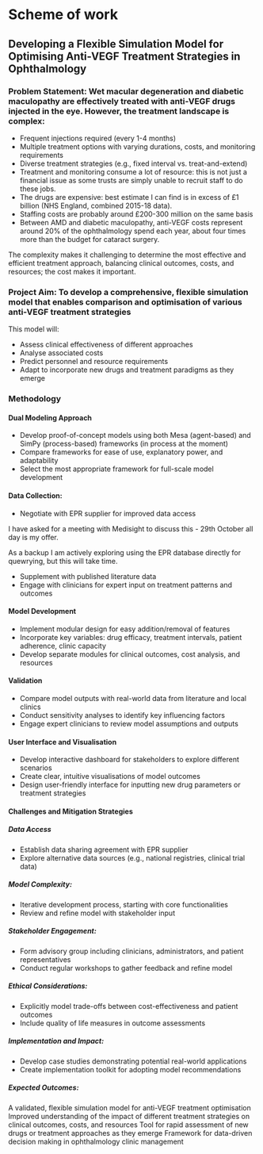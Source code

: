 # Scheme of work

## Developing a Flexible Simulation Model for Optimising Anti-VEGF Treatment Strategies in Ophthalmology

### Problem Statement: Wet macular degeneration and diabetic maculopathy are effectively treated with anti-VEGF drugs injected in the eye. However, the treatment landscape is complex:

- Frequent injections required (every 1-4 months)
- Multiple treatment options with varying durations, costs, and monitoring requirements
- Diverse treatment strategies (e.g., fixed interval vs. treat-and-extend)
- Treatment and monitoring consume a lot of resource: this is not just a financial issue as some trusts are simply unable to recruit staff to do these jobs.
- The drugs are expensive: best estimate I can find is in excess of £1 billion (NHS England, combined 2015-18 data).
- Staffing costs are probably around £200-300 million on the same basis
- Between AMD and diabetic maculopathy, anti-VEGF costs represent around 20% of the ophthalmology spend each year, about four times more than the budget for cataract surgery.

The complexity makes it challenging to determine the most effective and efficient treatment approach, balancing clinical outcomes, costs, and resources; the cost makes it important.

### Project Aim: To develop a comprehensive, flexible simulation model that enables comparison and optimisation of various anti-VEGF treatment strategies

This model will:

- Assess clinical effectiveness of different approaches
- Analyse associated costs
- Predict personnel and resource requirements
- Adapt to incorporate new drugs and treatment paradigms as they emerge

### Methodology

#### Dual Modeling Approach

- Develop proof-of-concept models using both Mesa (agent-based) and SimPy (process-based) frameworks 
(in process at the moment)
- Compare frameworks for ease of use, explanatory power, and adaptability
- Select the most appropriate framework for full-scale model development

#### Data Collection:

- Negotiate with EPR supplier for improved data access

I have asked for a meeting with Medisight to discuss this - 29th October all day is my offer. 

As a backup I am actively exploring using the EPR database directly for quewrying, but this will take time.

- Supplement with published literature data
- Engage with clinicians for expert input on treatment patterns and outcomes

#### Model Development

- Implement modular design for easy addition/removal of features
- Incorporate key variables: drug efficacy, treatment intervals, patient adherence, clinic capacity
- Develop separate modules for clinical outcomes, cost analysis, and resources

#### Validation

- Compare model outputs with real-world data from literature and local clinics
- Conduct sensitivity analyses to identify key influencing factors
- Engage expert clinicians to review model assumptions and outputs

#### User Interface and Visualisation

- Develop interactive dashboard for stakeholders to explore different scenarios
- Create clear, intuitive visualisations of model outcomes
- Design user-friendly interface for inputting new drug parameters or treatment strategies

#### Challenges and Mitigation Strategies

##### Data Access

- Establish data sharing agreement with EPR supplier
- Explore alternative data sources (e.g., national registries, clinical trial data)

##### Model Complexity:

- Iterative development process, starting with core functionalities
- Review and refine model with stakeholder input

##### Stakeholder Engagement:

- Form advisory group including clinicians, administrators, and patient representatives
- Conduct regular workshops to gather feedback and refine model

##### Ethical Considerations:

- Explicitly model trade-offs between cost-effectiveness and patient outcomes
- Include quality of life measures in outcome assessments

##### Implementation and Impact:

- Develop case studies demonstrating potential real-world applications
- Create implementation toolkit for adopting model recommendations

##### Expected Outcomes:

A validated, flexible simulation model for anti-VEGF treatment optimisation
Improved understanding of the impact of different treatment strategies on clinical outcomes, costs, and resources
Tool for rapid assessment of new drugs or treatment approaches as they emerge
Framework for data-driven decision making in ophthalmology clinic management